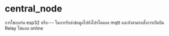 # central_node
การใชเบอร์ด esp32 หรือ--- ในการรับส่งข้อมูลไปยังโปรโตคอล mqtt และยังสามรถสั้งการเปิดปิด Relay ได้แบบ online 
